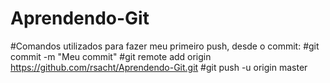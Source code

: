 # Aprendendo-Git
#Comandos utilizados para fazer meu primeiro push, desde o commit: 
#git commit -m "Meu commit"
#git remote add origin https://github.com/rsacht/Aprendendo-Git.git
#git push -u origin master
